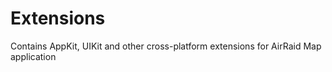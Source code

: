 # Extensions

Contains AppKit, UIKit and other cross-platform extensions for AirRaid Map application
